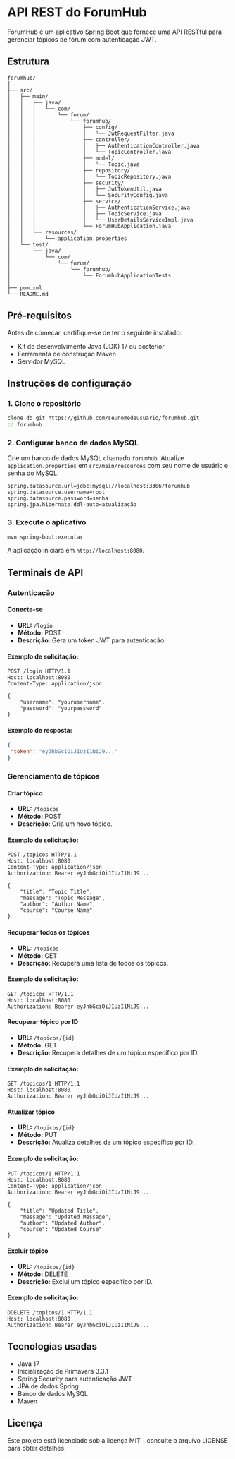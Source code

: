 # API REST do ForumHub

ForumHub é um aplicativo Spring Boot que fornece uma API RESTful para gerenciar tópicos de fórum com autenticação JWT.

## Estrutura

```
forumhub/
│
├── src/
│   ├── main/
│   │   ├── java/
│   │   │   └── com/
│   │   │       └── forum/
│   │   │           └── forumhub/
│   │   │               ├── config/
│   │   │               │   └── JwtRequestFilter.java
│   │   │               ├── controller/
│   │   │               │   ├── AuthenticationController.java
│   │   │               │   └── TopicController.java
│   │   │               ├── model/
│   │   │               │   └── Topic.java
│   │   │               ├── repository/
│   │   │               │   └── TopicRepository.java
│   │   │               ├── security/
│   │   │               │   ├── JwtTokenUtil.java
│   │   │               │   └── SecurityConfig.java
│   │   │               ├── service/
│   │   │               │   ├── AuthenticationService.java
│   │   │               │   ├── TopicService.java
│   │   │               │   └── UserDetailsServiceImpl.java
│   │   │               └── ForumHubApplication.java
│   │   └── resources/
│   │       └── application.properties
│   └── test/
│       └── java/
│           └── com/
│               └── forum/
│                   └── forumhub/
│                       └── ForumhubApplicationTests
│
├── pom.xml
└── README.md

```

## Pré-requisitos

Antes de começar, certifique-se de ter o seguinte instalado:
- Kit de desenvolvimento Java (JDK) 17 ou posterior
- Ferramenta de construção Maven
- Servidor MySQL

## Instruções de configuração

### 1. Clone o repositório

```bash
clone do git https://github.com/seunomedeusuário/forumhub.git
cd forumhub
```

### 2. Configurar banco de dados MySQL

Crie um banco de dados MySQL chamado `forumhub`. Atualize `application.properties` em `src/main/resources` com seu nome de usuário e senha do MySQL:
```propriedades
spring.datasource.url=jdbc:mysql://localhost:3306/forumhub
spring.datasource.username=root
spring.datasource.password=senha
spring.jpa.hibernate.ddl-auto=atualização
```

### 3. Execute o aplicativo

```bash
mvn spring-boot:executar
```

A aplicação iniciará em `http://localhost:8080`.

## Terminais de API

### Autenticação

#### Conecte-se

- **URL:** `/login`
- **Método:** POST
- **Descrição:** Gera um token JWT para autenticação.

#### Exemplo de solicitação:

``` http 
POST /login HTTP/1.1
Host: localhost:8080
Content-Type: application/json

{
    "username": "yourusername",
    "password": "yourpassword"
}
```

#### Exemplo de resposta:
```json
{
 "token": "eyJhbGciOiJIUzI1NiJ9..."
}
```

### Gerenciamento de tópicos

#### Criar tópico

- **URL:** `/topicos`
- **Método:** POST
- **Descrição:** Cria um novo tópico.

#### Exemplo de solicitação:

``` http
POST /topicos HTTP/1.1
Host: localhost:8080
Content-Type: application/json
Authorization: Bearer eyJhbGciOiJIUzI1NiJ9...

{
    "title": "Topic Title",
    "message": "Topic Message",
    "author": "Author Name",
    "course": "Course Name"
}

```

#### Recuperar todos os tópicos

- **URL:** `/topicos`
- **Método:** GET
- **Descrição:** Recupera uma lista de todos os tópicos.

#### Exemplo de solicitação:

``` http
GET /topicos HTTP/1.1
Host: localhost:8080
Authorization: Bearer eyJhbGciOiJIUzI1NiJ9...

```

#### Recuperar tópico por ID

- **URL:** `/topicos/{id}`
- **Método:** GET
- **Descrição:** Recupera detalhes de um tópico específico por ID.

#### Exemplo de solicitação:
``` http
GET /topicos/1 HTTP/1.1
Host: localhost:8080
Authorization: Bearer eyJhbGciOiJIUzI1NiJ9...

```

#### Atualizar tópico

- **URL:** `/topicos/{id}`
- **Método:** PUT
- **Descrição:** Atualiza detalhes de um tópico específico por ID.

#### Exemplo de solicitação:
``` http
PUT /topicos/1 HTTP/1.1
Host: localhost:8080
Content-Type: application/json
Authorization: Bearer eyJhbGciOiJIUzI1NiJ9...

{
    "title": "Updated Title",
    "message": "Updated Message",
    "author": "Updated Author",
    "course": "Updated Course"
}

```

#### Excluir tópico

- **URL:** `/tópicos/{id}`
- **Método:** DELETE
- **Descrição:** Exclui um tópico específico por ID.

#### Exemplo de solicitação:
``` http
DDELETE /topicos/1 HTTP/1.1
Host: localhost:8080
Authorization: Bearer eyJhbGciOiJIUzI1NiJ9...
```

## Tecnologias usadas

- Java 17
- Inicialização de Primavera 3.3.1
- Spring Security para autenticação JWT
- JPA de dados Spring
- Banco de dados MySQL
- Maven

## Licença

Este projeto está licenciado sob a licença MIT - consulte o arquivo LICENSE para obter detalhes.